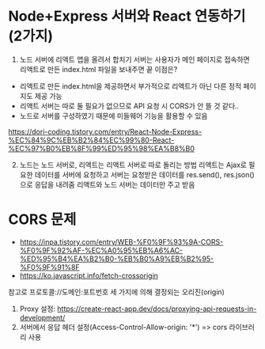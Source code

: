 # Node+Express 서버와 React 연동하기(2가지)
1. 노드 서버에 리액트 앱을 올려서 합치기
서버는 사용자가 메인 페이지로 접속하면 리액트로 만든 index.html 파일을 보내주면 끝
이점은?
- 리액트로 만든 index.html을 제공하면서 부가적으로 리액트가 아닌 다른 정적 페이지도 제공 가능
- 리액트 서버는 따로 둘 필요가 없으므로 API  요청 시 CORS가 안 뜰 것 같다..
- 노드로 서버를 구성하였기 때문에 미들웨어 기능을 활용할 수 있음

https://dori-coding.tistory.com/entry/React-Node-Express-%EC%84%9C%EB%B2%84%EC%99%80-React-%EC%97%B0%EB%8F%99%ED%95%98%EA%B8%B0

2. 노드는 노드 서버로, 리액트는 리액트 서버로 따로 돌리는 방법
리액트는 Ajax로 필요한 데이터를 서버에 요청하고 서버는 요청받은 데이터를 res.send(), res.json()으로 응답을 내려줌
리액트와 노드 서버는 데이터만 주고 받음

# CORS 문제
- https://inpa.tistory.com/entry/WEB-%F0%9F%93%9A-CORS-%F0%9F%92%AF-%EC%A0%95%EB%A6%AC-%ED%95%B4%EA%B2%B0-%EB%B0%A9%EB%B2%95-%F0%9F%91%8F
- https://ko.javascript.info/fetch-crossorigin

참고로 프로토콜://도메인:포트번호 세 가지에 의해 결정되는 오리진(origin)

1. Proxy 설정: https://create-react-app.dev/docs/proxying-api-requests-in-development/
2. 서버에서 응답 헤더 설정(Access-Control-Allow-origin: '*')
=> cors 라이브러리 사용